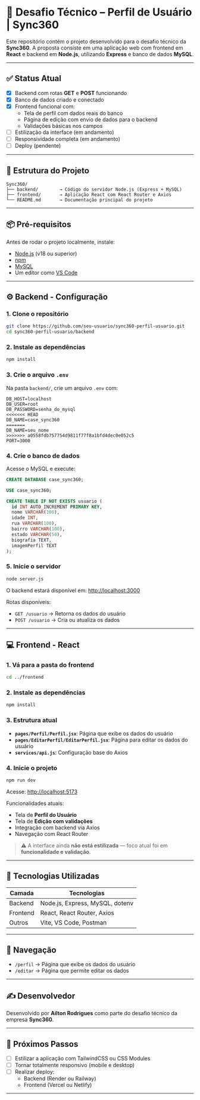 
# 🧪 Desafio Técnico – Perfil de Usuário | Sync360

Este repositório contém o projeto desenvolvido para o desafio técnico da **Sync360**. A proposta consiste em uma aplicação web com frontend em **React** e backend em **Node.js**, utilizando **Express** e banco de dados **MySQL**.

---

## ✅ Status Atual

- [x] Backend com rotas **GET** e **POST** funcionando
- [x] Banco de dados criado e conectado
- [x] Frontend funcional com:
  - Tela de perfil com dados reais do banco
  - Página de edição com envio de dados para o backend
  - Validações básicas nos campos
- [ ] Estilização da interface (em andamento)
- [ ] Responsividade completa (em andamento)
- [ ] Deploy (pendente)

---

## 📁 Estrutura do Projeto

```
Sync360/
├── backend/        → Código do servidor Node.js (Express + MySQL)
├── frontend/       → Aplicação React com React Router e Axios
└── README.md       → Documentação principal do projeto
```

---

## 📦 Pré-requisitos

Antes de rodar o projeto localmente, instale:

- [Node.js](https://nodejs.org/) (v18 ou superior)
- [npm](https://www.npmjs.com/)
- [MySQL](https://dev.mysql.com/downloads/mysql/)
- Um editor como [VS Code](https://code.visualstudio.com/)

---

## ⚙️ Backend - Configuração

### 1. Clone o repositório

```bash
git clone https://github.com/seu-usuario/sync360-perfil-usuario.git
cd sync360-perfil-usuario/backend
```

### 2. Instale as dependências

```bash
npm install
```

### 3. Crie o arquivo `.env`

Na pasta `backend/`, crie um arquivo `.env` com:

```env
DB_HOST=localhost
DB_USER=root
DB_PASSWORD=senha_do_mysql
<<<<<<< HEAD
DB_NAME=case_sync360
=======
DB_NAME=seu_nome
>>>>>>> a0558fdb757754d9811f77f8a1bfd4dec0e052c5
PORT=3000
```

### 4. Crie o banco de dados

Acesse o MySQL e execute:

```sql
CREATE DATABASE case_sync360;

USE case_sync360;

CREATE TABLE IF NOT EXISTS usuario (
  id INT AUTO_INCREMENT PRIMARY KEY,
  nome VARCHAR(100),
  idade INT,
  rua VARCHAR(100),
  bairro VARCHAR(100),
  estado VARCHAR(50),
  biografia TEXT,
  imagemPerfil TEXT
);
```

### 5. Inicie o servidor

```bash
node server.js
```

O backend estará disponível em: [http://localhost:3000](http://localhost:3000)

Rotas disponíveis:

- `GET /usuario` → Retorna os dados do usuário
- `POST /usuario` → Cria ou atualiza os dados

---

## 💻 Frontend - React

### 1. Vá para a pasta do frontend

```bash
cd ../frontend
```

### 2. Instale as dependências

```bash
npm install
```

### 3. Estrutura atual

- **`pages/Perfil/Perfil.jsx`**: Página que exibe os dados do usuário
- **`pages/EditarPerfil/EditarPerfil.jsx`**: Página para editar os dados do usuário
- **`services/api.js`**: Configuração base do Axios

### 4. Inicie o projeto

```bash
npm run dev
```

Acesse: [http://localhost:5173](http://localhost:5173)

Funcionalidades atuais:

- Tela de **Perfil do Usuário**
- Tela de **Edição com validações**
- Integração com backend via Axios
- Navegação com React Router

> ⚠️ A interface ainda **não está estilizada** — foco atual foi em **funcionalidade e validação**.

---

## 🧠 Tecnologias Utilizadas

| Camada    | Tecnologias                     |
|-----------|---------------------------------|
| Backend   | Node.js, Express, MySQL, dotenv |
| Frontend  | React, React Router, Axios      |
| Outros    | Vite, VS Code, Postman          |

---

## 🧭 Navegação

- `/perfil` → Página que exibe os dados do usuário
- `/editar` → Página que permite editar os dados

---

## ✍️ Desenvolvedor

Desenvolvido por **Ailton Rodrigues** como parte do desafio técnico da empresa **Sync360**.

---

## 📌 Próximos Passos

- [ ] Estilizar a aplicação com TailwindCSS ou CSS Modules
- [ ] Tornar totalmente responsivo (mobile e desktop)
- [ ] Realizar deploy:
  - Backend (Render ou Railway)
  - Frontend (Vercel ou Netlify)

---
